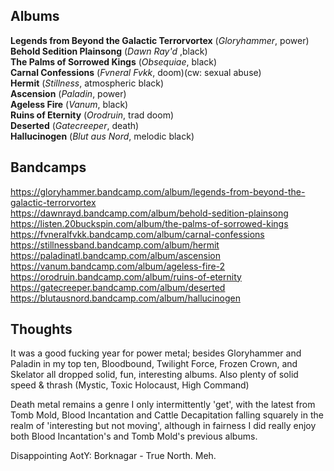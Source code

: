 ## Albums
**Legends from Beyond the Galactic Terrorvortex** (*Gloryhammer*, power)   
**Behold Sedition Plainsong** (*Dawn Ray'd* ,black)  
**The Palms of Sorrowed Kings** (*Obsequiae*, black)  
**Carnal Confessions** (*Fvneral Fvkk*, doom)(cw: sexual abuse)   
**Hermit** (*Stillness*, atmospheric black)  
**Ascension** (*Paladin*, power)  
**Ageless Fire** (*Vanum*, black)  
**Ruins of Eternity** (*Orodruin*, trad doom)  
**Deserted** (*Gatecreeper*, death)  
**Hallucinogen** (*Blut aus Nord*, melodic black)  

## Bandcamps
https://gloryhammer.bandcamp.com/album/legends-from-beyond-the-galactic-terrorvortex  
https://dawnrayd.bandcamp.com/album/behold-sedition-plainsong  
https://listen.20buckspin.com/album/the-palms-of-sorrowed-kings  
https://fvneralfvkk.bandcamp.com/album/carnal-confessions  
https://stillnessband.bandcamp.com/album/hermit  
https://paladinatl.bandcamp.com/album/ascension  
https://vanum.bandcamp.com/album/ageless-fire-2  
https://orodruin.bandcamp.com/album/ruins-of-eternity  
https://gatecreeper.bandcamp.com/album/deserted  
https://blutausnord.bandcamp.com/album/hallucinogen  

## Thoughts
It was a good fucking year for power metal; besides Gloryhammer and Paladin in my top ten, Bloodbound, Twilight Force, Frozen Crown, and Skelator all dropped solid, fun, interesting albums. Also plenty of solid speed & thrash (Mystic, Toxic Holocaust, High Command)  

Death metal remains a genre I only intermittently 'get', with the latest from Tomb Mold, Blood Incantation and Cattle Decapitation 
falling squarely in the realm of 'interesting but not moving', although in fairness I did really enjoy both Blood Incantation's and Tomb Mold's previous albums.  

Disappointing AotY: Borknagar - True North. Meh.

